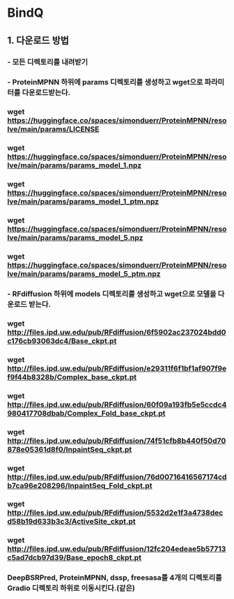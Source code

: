 # BindQ
## 1. 다운로드 방법
### - 모든 디렉토리를 내려받기
### - ProteinMPNN 하위에 params 디렉토리를 생성하고 wget으로 파라미터를 다운로드받는다.
### wget https://huggingface.co/spaces/simonduerr/ProteinMPNN/resolve/main/params/LICENSE
### wget https://huggingface.co/spaces/simonduerr/ProteinMPNN/resolve/main/params/params_model_1.npz
### wget https://huggingface.co/spaces/simonduerr/ProteinMPNN/resolve/main/params/params_model_1_ptm.npz
### wget https://huggingface.co/spaces/simonduerr/ProteinMPNN/resolve/main/params/params_model_5.npz
### wget https://huggingface.co/spaces/simonduerr/ProteinMPNN/resolve/main/params/params_model_5_ptm.npz

### - RFdiffusion 하위에 models 디렉토리를 생성하고 wget으로 모델을 다운로드 받는다.
### wget http://files.ipd.uw.edu/pub/RFdiffusion/6f5902ac237024bdd0c176cb93063dc4/Base_ckpt.pt
### wget http://files.ipd.uw.edu/pub/RFdiffusion/e29311f6f1bf1af907f9ef9f44b8328b/Complex_base_ckpt.pt
### wget http://files.ipd.uw.edu/pub/RFdiffusion/60f09a193fb5e5ccdc4980417708dbab/Complex_Fold_base_ckpt.pt
### wget http://files.ipd.uw.edu/pub/RFdiffusion/74f51cfb8b440f50d70878e05361d8f0/InpaintSeq_ckpt.pt
### wget http://files.ipd.uw.edu/pub/RFdiffusion/76d00716416567174cdb7ca96e208296/InpaintSeq_Fold_ckpt.pt
### wget http://files.ipd.uw.edu/pub/RFdiffusion/5532d2e1f3a4738decd58b19d633b3c3/ActiveSite_ckpt.pt
### wget http://files.ipd.uw.edu/pub/RFdiffusion/12fc204edeae5b57713c5ad7dcb97d39/Base_epoch8_ckpt.pt

### DeepBSRPred, ProteinMPNN, dssp, freesasa를 4개의 디렉토리를 Gradio 디렉토리 하위로 이동시킨다.(같은)
